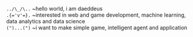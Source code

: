 ``../\_/\..`` ~hello world, i am daeddeus\
``.{='v'=}.`` ~interested in web and game development, machine learning, data analytics and data science\
``(")...(")`` ~i want to make simple game, intelligent agent and application

<!--- Daeddeus/Daeddeus is a ✨ special ✨ repository because its `README.md` (this file) appears on your GitHub profile. You can click the Preview link to take a look at your changes. --->
